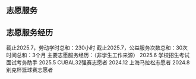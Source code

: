 ## 志愿服务

## 志愿服务经历

截止2025.7，劳动学时总和：230小时
截止2025.7，公益服务次数总和：30次 时间总和：3个月
主要志愿服务经历：（非学生工作来源）
2025.6 学校招生考试面试考务助手
2025.5 CUBAL32强赛志愿者 
2024.12 上海马拉松志愿者
2024.8 别克杯篮球赛志愿者